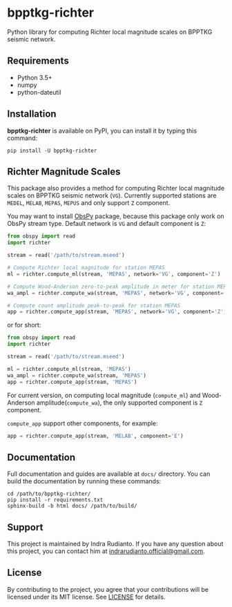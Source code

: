 # bpptkg-richter

Python library for computing Richter local magnitude scales on BPPTKG seismic
network.

## Requirements

* Python 3.5+
* numpy
* python-dateutil

## Installation

**bpptkg-richter** is available on PyPI, you can install it by typing this
command:

    pip install -U bpptkg-richter

## Richter Magnitude Scales

This package also provides a method for computing Richter local magnitude scales
on BPPTKG seismic network (`VG`). Currently supported stations are `MEDEL`,
`MELAB`, `MEPAS`, `MEPUS` and only support `Z` component.

You may want to install [ObsPy](https://www.obspy.org/) package, because
this package only work on ObsPy stream type. Default network is `VG` and
default component is `Z`:

```python
from obspy import read
import richter

stream = read('/path/to/stream.mseed')

# Compute Richter local magnitude for station MEPAS
ml = richter.compute_ml(stream, 'MEPAS', network='VG', component='Z')

# Compute Wood-Anderson zero-to-peak amplitude in meter for station MEPAS
wa_ampl = richter.compute_wa(stream, 'MEPAS', network='VG', component='Z')

# Compute count amplitude peak-to-peak for station MEPAS
app = richter.compute_app(stream, 'MEPAS', network='VG', component='Z')
```

or for short:

```python
from obspy import read
import richter

stream = read('/path/to/stream.mseed')

ml = richter.compute_ml(stream, 'MEPAS')
wa_ampl = richter.compute_wa(stream, 'MEPAS')
app = richter.compute_app(stream, 'MEPAS')
```

For current version, on computing local magnitude (`compute_ml`) and
Wood-Anderson amplitude(`compute_wa`), the only supported component is `Z`
component.

`compute_app` support other components, for example:

```python
app = richter.compute_app(stream, 'MELAB', component='E')
```

## Documentation

Full documentation and guides are available at `docs/` directory. You can build
the documentation by running these commands:

    cd /path/to/bpptkg-richter/
    pip install -r requirements.txt
    sphinx-build -b html docs/ /path/to/build/

## Support

This project is maintained by Indra Rudianto. If you have any question about
this project, you can contact him at <indrarudianto.official@gmail.com>.

## License

By contributing to the project, you agree that your contributions will be
licensed under its MIT license. See
[LICENSE](https://gitlab.com/bpptkg/bpptkg-richter/blob/master/LICENSE) for
details.

